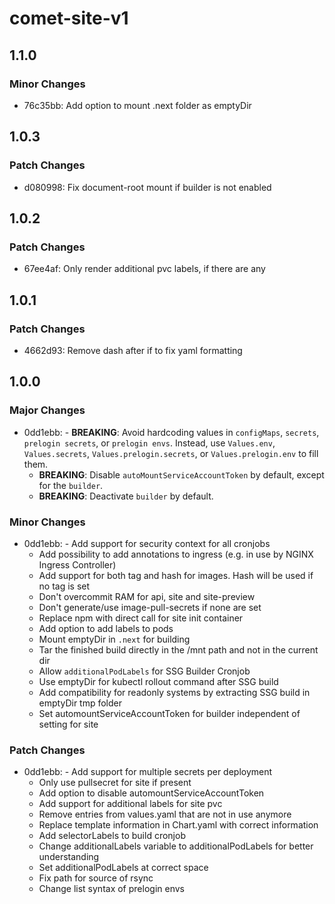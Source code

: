 # comet-site-v1

## 1.1.0

### Minor Changes

- 76c35bb: Add option to mount .next folder as emptyDir

## 1.0.3

### Patch Changes

- d080998: Fix document-root mount if builder is not enabled

## 1.0.2

### Patch Changes

- 67ee4af: Only render additional pvc labels, if there are any

## 1.0.1

### Patch Changes

- 4662d93: Remove dash after if to fix yaml formatting

## 1.0.0

### Major Changes

- 0dd1ebb: - **BREAKING**: Avoid hardcoding values in `configMaps`, `secrets`, `prelogin secrets`, or `prelogin envs`. Instead, use `Values.env`, `Values.secrets`, `Values.prelogin.secrets`, or `Values.prelogin.env` to fill them.
  - **BREAKING**: Disable `autoMountServiceAccountToken` by default, except for the `builder`.
  - **BREAKING**: Deactivate `builder` by default.

### Minor Changes

- 0dd1ebb: - Add support for security context for all cronjobs
  - Add possibility to add annotations to ingress (e.g. in use by NGINX Ingress Controller)
  - Add support for both tag and hash for images. Hash will be used if no tag is set
  - Don't overcommit RAM for api, site and site-preview
  - Don't generate/use image-pull-secrets if none are set
  - Replace npm with direct call for site init container
  - Add option to add labels to pods
  - Mount emptyDir in `.next` for building
  - Tar the finished build directly in the /mnt path and not in the current dir
  - Allow `additionalPodLabels` for SSG Builder Cronjob
  - Use emptyDir for kubectl rollout command after SSG build
  - Add compatibility for readonly systems by extracting SSG build in emptyDir tmp folder
  - Set automountServiceAccountToken for builder independent of setting for site

### Patch Changes

- 0dd1ebb: - Add support for multiple secrets per deployment
  - Only use pullsecret for site if present
  - Add option to disable automountServiceAccountToken
  - Add support for additional labels for site pvc
  - Remove entries from values.yaml that are not in use anymore
  - Replace template information in Chart.yaml with correct information
  - Add selectorLabels to build cronjob
  - Change additionalLabels variable to additionalPodLabels for better understanding
  - Set additionalPodLabels at correct space
  - Fix path for source of rsync
  - Change list syntax of prelogin envs
